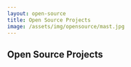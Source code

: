 ```yaml
---
layout: open-source
title: Open Source Projects
image: /assets/img/opensource/mast.jpg
---
```


<div class="col-lg-12 text-center">
	<h2 class="section-heading text-uppercase">Open Source Projects</h2>
</div>